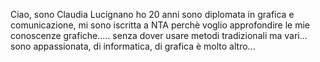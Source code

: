 Ciao, sono Claudia Lucignano ho 20 anni sono diplomata in grafica e comunicazione, mi sono iscritta a NTA perchè voglio approfondire le mie conoscenze grafiche..... senza dover usare metodi tradizionali ma vari... sono appassionata, di informatica, di grafica è molto altro...
